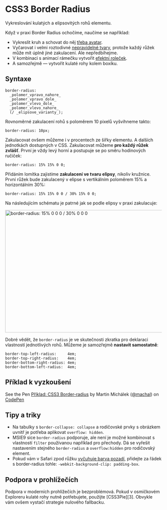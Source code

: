 # CSS3 Border Radius 

Vykreslování kulatých a elipsovitých rohů elementu.

Když v praxi Border Radius ochočíme, naučíme se například:

* Vykreslit kruh a schovat do něj [třeba avatar](http://trentwalton.com/2010/08/03/css3-border-radius-rounded-avatars/).
* Vyčarovat i velmi roztodivné [nepravidelné tvary](http://www.css3shapes.com/), protože každý růžek může mít úplně jiné zakulacení. Ale nepředbíhejme.
* V kombinaci s animací rámečku vytvořit [efektní roleček][1].
* A samozřejmě — vytvořit kulaté rohy kolem boxíku.
  

Syntaxe
-------
  
    border-radius:  
      _polomer_vpravo_nahore_  
      _polomer_vpravo_dole_  
      _polomer_vlevo_dole_  
      _polomer_vlevo_nahore_  
      (/ _elipsove_varianty_);

Rovnoměrné zakulacení rohů s poloměrem 10 pixelů vyšvihneme takto:

    border-radius: 10px;

Zakulacovat ovšem můžeme i v procentech ze šířky elementu. A dalších jednotkách dostupných v CSS. Zakulacovat můžeme **pro každý růžek zvlášť**. První je vždy levý horní a postupuje se po směru hodinových ručiček:
  
    border-radius: 15% 15% 0 0;
  
Přidáním lomítka zajistíme **zakulacení ve tvaru elipsy**, nikoliv kružnice. První růžek bude zakulacený v elipse s vertikálním poloměrem 15% a horizontálním 30%:

    border-radius: 15% 15% 0 0 / 30% 15% 0 0;

Na následujícím schématu je patrné jak se podle elipsy v praxi zakulacuje:

<img class="picture" src="content/schemes/CSS3-border-radius.svg" width="700" height="394" alt="border-radius: 15% 0 0 0 / 30% 0 0 0">
  
Dobré vědět, že `border-radius` je ve skutečnosti zkratka pro deklaraci vlastností jednotlivých rohů. Můžeme je samozřejmě **nastavit samostatně**:

    border-top-left-radius:     4em;  
    border-top-right-radius:    4em;  
    border-bottom-right-radius: 4em;  
    border-bottom-left-radius:  4em;  
    
Příklad k vyzkoušení
--------------------

<p data-height="204" data-theme-id="502" data-slug-hash="EljFa" data-user="machal" data-default-tab="result" class='codepen'>See the Pen <a href='http://codepen.io/machal/pen/EljFa'>Příklad: CSS3 Border-radius</a> by Martin Michálek (<a href='http://codepen.io/machal'>@machal</a>) on <a href='http://codepen.io'>CodePen</a></p>
<script async src="http://codepen.io/assets/embed/ei.js"></script>

Tipy a triky
------------

* Na tabulky s `border-collapse: collapse` a rodičovské prvky s obrázkem uvnitř je potřeba aplikovat `overflow: hidden`.
* MSIE9 sice `border-radius` podporuje, ale není je možné kombinovat s vlastností `filter` používanou například pro přechody. Dá se vyřešit nastavením stejného `border-radius` a `overflow:hidden` pro rodičovský element.
* Pokud vám v Safari zpod růžku [vyčuhuje barva pozadí](http://tumble.sneak.co.nz/post/928998513/fixing-the-background-bleed), přidejte za řádek s border-radius tohle: `-webkit-background-clip: padding-box`.


Podpora v prohlížečích
----------------------

Podpora v moderních prohlížečích je bezproblémová. Pokud v osmičkovém Exploreru kulaté rohy nutně potřebujete, použijte [CSS3Pie][3]. Obvykle vám ovšem vystačí strategie nulového fallbacku.

  [1]: http://kratce.vzhurudolu.cz/post/18092366948/css3-rolecek